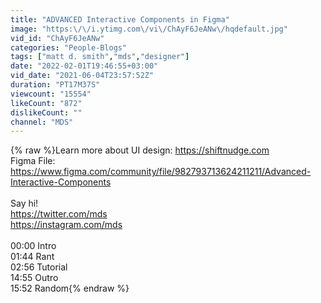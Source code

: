 ```yaml
---
title: "ADVANCED Interactive Components in Figma"
image: "https:\/\/i.ytimg.com\/vi\/ChAyF6JeANw\/hqdefault.jpg"
vid_id: "ChAyF6JeANw"
categories: "People-Blogs"
tags: ["matt d. smith","mds","designer"]
date: "2022-02-01T19:46:55+03:00"
vid_date: "2021-06-04T23:57:52Z"
duration: "PT17M37S"
viewcount: "15554"
likeCount: "872"
dislikeCount: ""
channel: "MDS"
---
```

{% raw %}Learn more about UI design: <a rel="nofollow" target="blank" href="https://shiftnudge.com">https://shiftnudge.com</a> <br />Figma File:  <a rel="nofollow" target="blank" href="https://www.figma.com/community/file/982793713624211211/Advanced-Interactive-Components">https://www.figma.com/community/file/982793713624211211/Advanced-Interactive-Components</a><br /><br />Say hi!<br /><a rel="nofollow" target="blank" href="https://twitter.com/mds">https://twitter.com/mds</a><br /><a rel="nofollow" target="blank" href="https://instagram.com/mds">https://instagram.com/mds</a><br /><br />00:00 Intro<br />01:44 Rant<br />02:56 Tutorial<br />14:55 Outro<br />15:52 Random{% endraw %}
